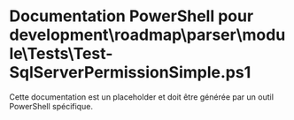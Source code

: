 # Documentation PowerShell pour development\roadmap\parser\module\Tests\Test-SqlServerPermissionSimple.ps1

Cette documentation est un placeholder et doit être générée par un outil PowerShell spécifique.
